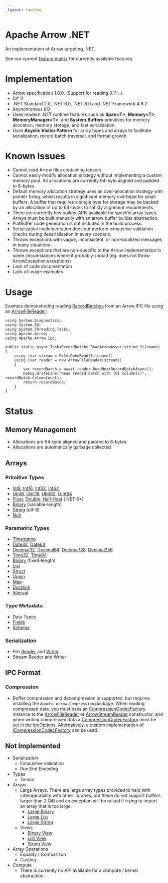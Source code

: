 ```yaml
---
_layout: landing
---
```

<!---
  Licensed to the Apache Software Foundation (ASF) under one
  or more contributor license agreements.  See the NOTICE file
  distributed with this work for additional information
  regarding copyright ownership.  The ASF licenses this file
  to you under the Apache License, Version 2.0 (the
  "License"); you may not use this file except in compliance
  with the License.  You may obtain a copy of the License at

    http://www.apache.org/licenses/LICENSE-2.0

  Unless required by applicable law or agreed to in writing,
  software distributed under the License is distributed on an
  "AS IS" BASIS, WITHOUT WARRANTIES OR CONDITIONS OF ANY
  KIND, either express or implied.  See the License for the
  specific language governing permissions and limitations
  under the License.
-->

# Apache Arrow .NET

An implementation of Arrow targeting .NET.

See our current [feature matrix](https://github.com/apache/arrow/blob/main/docs/source/status.rst)
for currently available features.

# Implementation

- Arrow specification 1.0.0. (Support for reading 0.11+.)
- C# 11
- .NET Standard 2.0, .NET 6.0, .NET 8.0 and .NET Framework 4.6.2
- Asynchronous I/O
- Uses modern .NET runtime features such as **Span&lt;T&gt;**, **Memory&lt;T&gt;**, **MemoryManager&lt;T&gt;**, and **System.Buffers** primitives for memory allocation, memory storage, and fast serialization.
- Uses **Acyclic Visitor Pattern** for array types and arrays to facilitate serialization, record batch traversal, and format growth.

# Known Issues

- Cannot read Arrow files containing tensors.
- Cannot easily modify allocation strategy without implementing a custom memory pool. All allocations are currently 64-byte aligned and padded to 8-bytes.
- Default memory allocation strategy uses an over-allocation strategy with pointer fixing, which results in significant memory overhead for small buffers. A buffer that requires a single byte for storage may be backed by an allocation of up to 64-bytes to satisfy alignment requirements.
- There are currently few builder APIs available for specific array types. Arrays must be built manually with an arrow buffer builder abstraction.
- FlatBuffer code generation is not included in the build process.
- Serialization implementation does not perform exhaustive validation checks during deserialization in every scenario.
- Throws exceptions with vague, inconsistent, or non-localized messages in many situations
- Throws exceptions that are non-specific to the Arrow implementation in some circumstances where it probably should (eg. does not throw ArrowException exceptions)
- Lack of code documentation
- Lack of usage examples

# Usage

Example demonstrating reading [RecordBatches](xref:Apache.Arrow.RecordBatch) from an Arrow IPC file using an
[ArrowFileReader](xref:Apache.Arrow.Ipc.XArrowFileReader):

    using System.Diagnostics;
    using System.IO;
    using System.Threading.Tasks;
    using Apache.Arrow;
    using Apache.Arrow.Ipc;

    public static async Task<RecordBatch> ReadArrowAsync(string filename)
    {
        using (var stream = File.OpenRead(filename))
        using (var reader = new ArrowFileReader(stream))
        {
            var recordBatch = await reader.ReadNextRecordBatchAsync();
            Debug.WriteLine("Read record batch with {0} column(s)", recordBatch.ColumnCount);
            return recordBatch;
        }
    }


# Status

## Memory Management

- Allocations are 64-byte aligned and padded to 8-bytes.
- Allocations are automatically garbage collected

## Arrays

### Primitive Types

- [Int8](xref:Apache.Arrow.Types.Int8Type), [Int16](xref:Apache.Arrow.Types.Int16Type), [Int32](xref:Apache.Arrow.Types.Int32Type), [Int64](xref:Apache.Arrow.Types.Int64Type)
- [UInt8](xref:Apache.Arrow.Types.UInt8Type), [UInt16](xref:Apache.Arrow.Types.UInt16Type), [UInt32](xref:Apache.Arrow.Types.UInt32Type), [UInt64](xref:Apache.Arrow.Types.UInt64Type)
- [Float](xref:Apache.Arrow.Types.FloatType), [Double](xref:Apache.Arrow.Types.DoubleType), [Half-float](xref:Apache.Arrow.Types.HalfFloatType) (.NET 6+)
- [Binary](xref:Apache.Arrow.Types.BinaryType) (variable-length)
- [String](xref:Apache.Arrow.Types.StringType) (utf-8)
- [Null](xref:Apache.Arrow.Types.NullType)

### Parametric Types

- [Timestamp](xref:Apache.Arrow.Types.TimestampType)
- [Date32](xref:Apache.Arrow.Types.Date32Type), [Date64](xref:Apache.Arrow.Types.Date64Type)
- [Decimal32](xref:Apache.Arrow.Types.Decimal32Type), [Decimal64](xref:Apache.Arrow.Types.Decimal64Type), [Decimal128](xref:Apache.Arrow.Types.Decimal128Type), [Decimal256](xref:Apache.Arrow.Types.Decimal256Type)
- [Time32](xref:Apache.Arrow.Types.Time32Type), [Time64](xref:Apache.Arrow.Types.Time64Type)
- [Binary](xref:Apache.Arrow.Types.BinaryType) (fixed-length)
- [List](xref:Apache.Arrow.Types.ListType)
- [Struct](xref:Apache.Arrow.Types.StructType)
- [Union](xref:Apache.Arrow.Types.UnionType)
- [Map](xref:Apache.Arrow.Types.MapType)
- [Duration](xref:Apache.Arrow.Types.DurationType)
- [Interval](xref:Apache.Arrow.Types.IntervalType)

### Type Metadata

- Data Types
- [Fields](xref:Apache.Arrow.Field)
- [Schema](xref:Apache.Arrow.Schema)

### Serialization

- File [Reader](xref:Apache.Arrow.Ipc.ArrowFileReader) and [Writer](xref:Apache.Arrow.Ipc.ArrowFileWriter)
- Stream [Reader](xref:Apache.Arrow.Ipc.ArrowStreamReader) and [Writer](xref:Apache.Arrow.Ipc.ArrowStreamWriter)

## IPC Format

### Compression

- Buffer compression and decompression is supported, but requires installing the `Apache.Arrow.Compression` package.
  When reading compressed data, you must pass an [CompressionCodecFactory](xref:Apache.Arrow.Compression.CompressionCodecFactory)
  instance to the [ArrowFileReader](xref:Apache.Arrow.Ipc.ArrowFileReader) or
  [ArrowStreamReader](xref:Apache.Arrow.Ipc.ArrowStreamReader) constructor, and when writing compressed data a
  [CompressionCodecFactory](xref:Apache.Arrow.Compression.CompressionCodecFactory) must be set in the
  [IpcOptions](xref:Apache.Arrow.Ipc.IpcOptions).
  Alternatively, a custom implementation of [ICompressionCodecFactory](xref:Apache.Arrow.Ipc.ICompressionCodecFactory) can be used.

## Not Implemented

- Serialization
    - Exhaustive validation
    - Run End Encoding
- Types
    - Tensor
- Arrays
    - Large Arrays. There are large array types provided to help with interoperability with other libraries,
      but these do not support buffers larger than 2 GiB and an exception will be raised if trying to import an array that is too large.
        - [Large Binary](xref:Apache.Arrow.Types.LargeBinaryType)
        - [Large List](xref:Apache.Arrow.Types.LargeListType)
        - [Large String](xref:Apache.Arrow.Types.LargeStringType)
    - Views
        - [Binary View](xref:Apache.Arrow.Types.BinaryViewType)
        - [List View](xref:Apache.Arrow.Types.ListViewType)
        - [String View](xref:Apache.Arrow.Types.StringViewType)
- Array Operations
    - Equality / Comparison
    - Casting
- Compute
    - There is currently no API available for a compute / kernel abstraction.
